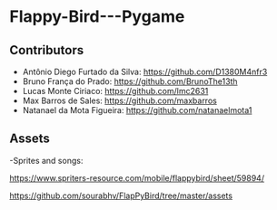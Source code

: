 # Flappy-Bird---Pygame

## Contributors

- Antônio Diego Furtado da Silva: https://github.com/D1380M4nfr3
- Bruno França do Prado: https://github.com/BrunoThe13th
- Lucas Monte Ciriaco: https://github.com/lmc2631
- Max Barros de Sales: https://github.com/maxbarros
- Natanael da Mota Figueira: https://github.com/natanaelmota1

## Assets

-Sprites and songs:

https://www.spriters-resource.com/mobile/flappybird/sheet/59894/

https://github.com/sourabhv/FlapPyBird/tree/master/assets
